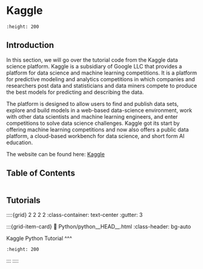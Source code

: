 # Kaggle

```{image} images/Kaggle_Site_Logo.svg
:height: 200
```

## Introduction
In this section, we will go over the tutorial code from the Kaggle data science platform. Kaggle is a subsidiary of Google LLC that provides a platform for data science and machine learning competitions. It is a platform for predictive modeling and analytics competitions in which companies and researchers post data and statisticians and data miners compete to produce the best models for predicting and describing the data.

The platform is designed to allow users to find and publish data sets, explore and build models in a web-based data-science environment, work with other data scientists and machine learning engineers, and enter competitions to solve data science challenges. Kaggle got its start by offering machine learning competitions and now also offers a public data platform, a cloud-based workbench for data science, and short form AI education.

The website can be found here: [Kaggle](https://www.kaggle.com/)

## Table of Contents 
```{tableofcontents}
```

## Tutorials
::::{grid} 2 2 2 2
:class-container: text-center
:gutter: 3

:::{grid-item-card}
:link: Python/python__HEAD__.html
:class-header: bg-auto

Kaggle Python Tutorial
^^^
```{image} images/Kaggle_Python_Tutorial.svg
:height: 200
```
:::
::::


